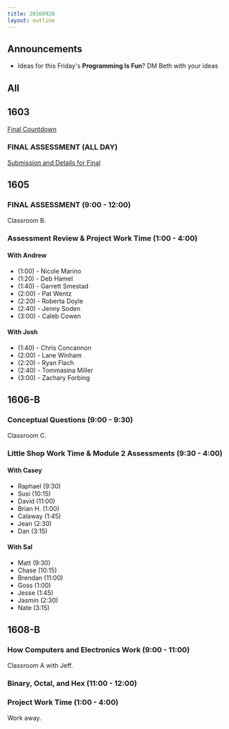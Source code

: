 ```yaml
---
title: 20160920
layout: outline
---
```


## Announcements
* Ideas for this Friday's **Programming Is Fun**? DM Beth with your ideas

## All

## 1603

[Final Countdown](https://gist.github.com/rrgayhart/c8d9a937782d533372c16e333c271772)

### FINAL ASSESSMENT (ALL DAY)

[Submission and Details for Final](https://gist.github.com/rrgayhart/83f670e049481b5f04f8b212f3c793d7)

## 1605

### FINAL ASSESSMENT (9:00 - 12:00)

Classroom B.


### Assessment Review & Project Work Time (1:00 - 4:00)

#### With Andrew

* (1:00) - Nicole Marino
* (1:20) - Deb Hamel
* (1:40) - Garrett Smestad
* (2:00) - Pat Wentz
* (2:20) - Roberta Doyle
* (2:40) - Jenny Soden
* (3:00) - Caleb Cowen

#### With Josh

* (1:40) - Chris Concannon
* (2:00) - Lane Winham
* (2:20) - Ryan Flach
* (2:40) - Tommasina Miller
* (3:00) - Zachary Forbing


## 1606-B

### Conceptual Questions (9:00 - 9:30)

Classroom C.

### Little Shop Work Time & Module 2 Assessments (9:30 - 4:00)


#### With Casey

* Raphael (9:30)
* Susi (10:15)
* David (11:00)
* Brian H. (1:00)
* Calaway (1:45)
* Jean (2:30)
* Dan (3:15)

#### With Sal

* Matt (9:30)
* Chase (10:15)
* Brendan (11:00)
* Goss (1:00)
* Jesse (1:45)
* Jasmin (2:30)
* Nate (3:15)

## 1608-B

### How Computers and Electronics Work (9:00 - 11:00)

Classroom A with Jeff.

### Binary, Octal, and Hex (11:00 - 12:00)

### Project Work Time (1:00 - 4:00)

Work away.
